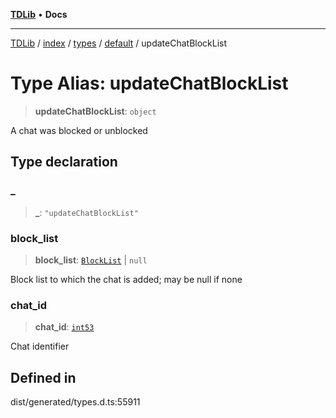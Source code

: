 [**TDLib**](../../../../../../README.md) • **Docs**

***

[TDLib](../../../../../../modules.md) / [index](../../../../../README.md) / [types](../../../README.md) / [default](../README.md) / updateChatBlockList

# Type Alias: updateChatBlockList

> **updateChatBlockList**: `object`

A chat was blocked or unblocked

## Type declaration

### \_

> **\_**: `"updateChatBlockList"`

### block\_list

> **block\_list**: [`BlockList`](BlockList.md) \| `null`

Block list to which the chat is added; may be null if none

### chat\_id

> **chat\_id**: [`int53`](int53.md)

Chat identifier

## Defined in

dist/generated/types.d.ts:55911
